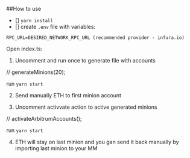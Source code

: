 ##How to use

- [] `yarn install`
- [] create `.env` file with variables:

```
RPC_URL=DESIRED_NETWORK_RPC_URL (recommended provider - infura.io)
```

Open index.ts:

  1) Uncomment and run once to generate file with accounts

  // generateMinions(20);

  run `yarn start`

  2) Send manually ETH to first minion account

  3) Uncomment activvate action to active generated minions

  // activateArbitrumAccounts();
  
  run `yarn start`

  4) ETH will stay on last minion and you gan send it back manually by importing last minion to your MM

